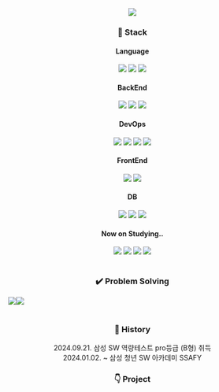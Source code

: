 <div align="center">
  <img src="https://capsule-render.vercel.app/api?type=Venom&color=auto&height=200&section=header&text=&fontSize=60&theme=tokyonight"/><br>

  <h3>🌈 Stack</h3>
  <h4> Language </h4>
    <img src="https://img.shields.io/badge/Python-3776AB?style=square&logo=python&logoColor=white">
  <img src="https://img.shields.io/badge/java-blue?style=square&logo=openjdk&logoColor=white">
  <img src="https://img.shields.io/badge/TypeScript-3178C6?style=square&logo=typescript&logoColor=white">
  <br>

  <h4> BackEnd </h4>
  <img src="https://img.shields.io/badge/SpringBoot-6DB33F?style=square&logo=springboot&logoColor=white">
  <img src="https://img.shields.io/badge/Django-092E20?style=square&logo=django&logoColor=white">
  <img src="https://img.shields.io/badge/FastApi-009688?style=square&logo=fastapi&logoColor=white">
  
  <br>

  <h4> DevOps </h4>
  <img src="https://img.shields.io/badge/Docker-2496ED?style=square&logo=docker&logoColor=white">
  <img src="https://img.shields.io/badge/Jenkins-D24939?style=square&logo=jenkins&logoColor=white">
  <img src="https://img.shields.io/badge/Prometheus-E6522C?style=square&logo=prometheus&logoColor=white">
  <img src="https://img.shields.io/badge/Grafana-F46800?style=square&logo=grafana&logoColor=white">
  
  <br>
  
  <h4> FrontEnd </h4>
  <img src="https://img.shields.io/badge/Vue.js-4FC08D?style=square&logo=vue.js&logoColor=white">
  <img src="https://img.shields.io/badge/Next.js-000000?style=square&logo=next.js&logoColor=white">
  <br>

  <h4> DB </h4>
  <img src="https://img.shields.io/badge/Redis-FF4438?style=square&logo=redis&logoColor=white">
  <img src="https://img.shields.io/badge/Maria%20DB-003545?style=square&logo=mariadb&logoColor=white">
  <img src="https://img.shields.io/badge/MySQL-4479A1?style=square&logo=mysql&logoColor=white">
  <br>
  

  <h4>Now on Studying.. </h4>
  <img src="https://img.shields.io/badge/Kafka-231F20?style=square&logo=apache-kafka&logoColor=white">
  <img src="https://img.shields.io/badge/Kubernetes-326CE5?style=square&logo=kubernetes&logoColor=white">
  <img src="https://img.shields.io/badge/Kotlin-7F52FF?style=square&logo=kotlin&logoColor=white">
  <img src="https://img.shields.io/badge/Swift-F05138?style=square&logo=swift&logoColor=white">
  <br>

  <br>
  <h3>✔️ Problem Solving</h3>
  <div style="display: flex;">
    <a href="https://solved.ac/profile/pdh9523">
      <img src="http://mazassumnida.wtf/api/v2/generate_badge?boj=pdh9523">
    </a>
    <a href="https://solved.ac/profile/pdh9523">
      <img src="http://mazandi.herokuapp.com/api?handle=pdh9523&theme=warm"/>
    </a>
  </div>
  <br>

  <h3>📜 History</h3>
    <div>2024.09.21. 삼성 SW 역량테스트 pro등급 (B형) 취득</div>
    <div>2024.01.02. ~ 삼성 청년 SW 아카데미 SSAFY</div>
    
  <h3>👇 Project</h3>

<!-- https://simpleicons.org/ -->
